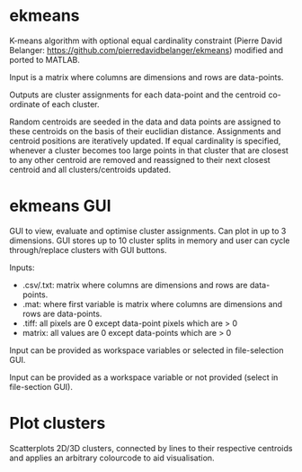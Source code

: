 # ekmeans
K-means algorithm with optional equal cardinality constraint (Pierre David Belanger: https://github.com/pierredavidbelanger/ekmeans) modified and ported to MATLAB.

Input is a matrix where columns are dimensions and rows are data-points.

Outputs are cluster assignments for each data-point and the centroid co-ordinate of each cluster.

Random centroids are seeded in the data and data points are assigned to these centroids on the basis of their euclidian distance. Assignments and centroid positions are iteratively updated. If equal cardinality is specified, whenever a cluster becomes too large points in that cluster that are closest to any other centroid are removed and reassigned to their next closest centroid and all clusters/centroids updated.

# ekmeans GUI
GUI to view, evaluate and optimise cluster assignments. Can plot in up to 3 dimensions. GUI stores up to 10 cluster splits in memory and user can cycle through/replace clusters with GUI buttons.

Inputs:
- .csv/.txt: matrix where columns are dimensions and rows are data-points.
- .mat: where first variable is matrix where columns are dimensions and rows are data-points.
- .tiff: all pixels are 0 except data-point pixels which are > 0
- matrix: all values are 0 except data-points which are > 0

Input can be provided as workspace variables or selected in file-selection GUI.

Input can be provided as a workspace variable or not provided (select in file-section GUI).

# Plot clusters
Scatterplots 2D/3D clusters, connected by lines to their respective centroids and applies an arbitrary colourcode to aid visualisation.
